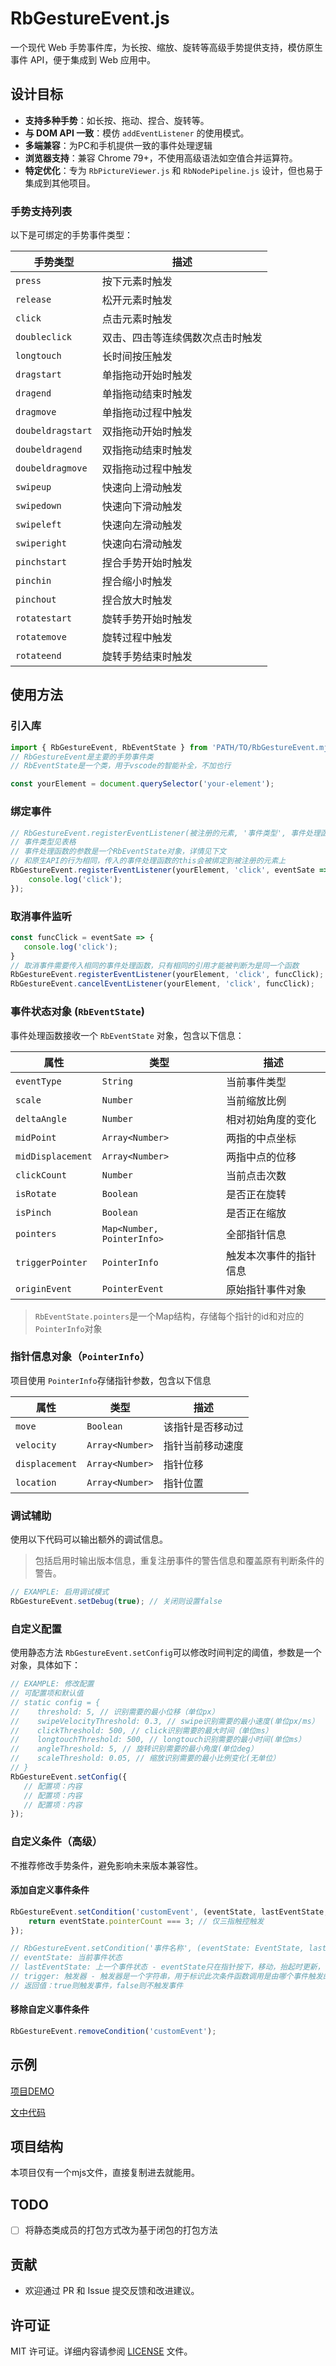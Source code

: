 # RbGestureEvent.js

一个现代 Web 手势事件库，为长按、缩放、旋转等高级手势提供支持，模仿原生事件 API，便于集成到 Web 应用中。

## **设计目标**

- **支持多种手势**：如长按、拖动、捏合、旋转等。
- **与 DOM API 一致**：模仿 `addEventListener` 的使用模式。
- **多端兼容**：为PC和手机提供一致的事件处理逻辑
- **浏览器支持**：兼容 Chrome 79+，不使用高级语法如空值合并运算符。
- **特定优化**：专为 `RbPictureViewer.js` 和 `RbNodePipeline.js` 设计，但也易于集成到其他项目。

### **手势支持列表**

以下是可绑定的手势事件类型：

| **手势类型**  | **描述**                   |
| ------------------- | -------------------------------- |
| `press`           | 按下元素时触发                   |
| `release`         | 松开元素时触发                   |
| `click`           | 点击元素时触发                   |
| `doubleclick`     | 双击、四击等连续偶数次点击时触发 |
| `longtouch`       | 长时间按压触发                   |
| `dragstart`       | 单指拖动开始时触发               |
| `dragend`         | 单指拖动结束时触发               |
| `dragmove`        | 单指拖动过程中触发               |
| `doubeldragstart` | 双指拖动开始时触发               |
| `doubeldragend`   | 双指拖动结束时触发               |
| `doubeldragmove`  | 双指拖动过程中触发               |
| `swipeup`         | 快速向上滑动触发                 |
| `swipedown`       | 快速向下滑动触发                 |
| `swipeleft`       | 快速向左滑动触发                 |
| `swiperight`      | 快速向右滑动触发                 |
| `pinchstart`      | 捏合手势开始时触发               |
| `pinchin`         | 捏合缩小时触发                   |
| `pinchout`        | 捏合放大时触发                   |
| `rotatestart`     | 旋转手势开始时触发               |
| `rotatemove`      | 旋转过程中触发                   |
| `rotateend`       | 旋转手势结束时触发               |

## 使用方法

### 引入库

```javascript
import { RbGestureEvent, RbEventState } from 'PATH/TO/RbGestureEvent.mjs';
// RbGestureEvent是主要的手势事件类
// RbEventState是一个类，用于vscode的智能补全，不加也行

const yourElement = document.querySelector('your-element');
```

### 绑定事件

```javascript
// RbGestureEvent.registerEventListener(被注册的元素, '事件类型', 事件处理函数);
// 事件类型见表格
// 事件处理函数的参数是一个RbEventState对象，详情见下文
// 和原生API的行为相同，传入的事件处理函数的this会被绑定到被注册的元素上
RbGestureEvent.registerEventListener(yourElement, 'click', eventSate => {
    console.log('click');
});
```

### 取消事件监听

```javascript
const funcClick = eventSate => {
   console.log('click');
}
// 取消事件需要传入相同的事件处理函数，只有相同的引用才能被判断为是同一个函数
RbGestureEvent.registerEventListener(yourElement, 'click', funcClick);
RbGestureEvent.cancelEventListener(yourElement, 'click', funcClick);
```

### **事件状态对象 (`RbEventState`)**

事件处理函数接收一个 `RbEventState` 对象，包含以下信息：

| **属性**      | **类型**               | **描述**         |
| ------------------- | ---------------------------- | ---------------------- |
| `eventType`       | `String`                   | 当前事件类型           |
| `scale`           | `Number`                   | 当前缩放比例           |
| `deltaAngle`      | `Number`                   | 相对初始角度的变化     |
| `midPoint`        | `Array<Number>`            | 两指的中点坐标         |
| `midDisplacement` | `Array<Number>`            | 两指中点的位移         |
| `clickCount`      | `Number`                   | 当前点击次数           |
| `isRotate`        | `Boolean`                  | 是否正在旋转           |
| `isPinch`         | `Boolean`                  | 是否正在缩放           |
| `pointers`        | `Map<Number, PointerInfo>` | 全部指针信息           |
| `triggerPointer`  | `PointerInfo`              | 触发本次事件的指针信息 |
| `originEvent`     | `PointerEvent`             | 原始指针事件对象       |

> `RbEventState.pointers`是一个Map结构，存储每个指针的id和对应的 `PointerInfo`对象

### **指针信息对象（`PointerInfo`）**

项目使用 `PointerInfo`存储指针参数，包含以下信息

| **属性**   | **类型**    | **描述**   |
| ---------------- | ----------------- | ---------------- |
| `move`         | `Boolean`       | 该指针是否移动过 |
| `velocity`     | `Array<Number>` | 指针当前移动速度 |
| `displacement` | `Array<Number>` | 指针位移         |
| `location`     | `Array<Number>` | 指针位置         |

### 调试辅助

使用以下代码可以输出额外的调试信息。

> 包括启用时输出版本信息，重复注册事件的警告信息和覆盖原有判断条件的警告。

```javascript
// EXAMPLE: 启用调试模式
RbGestureEvent.setDebug(true); // 关闭则设置false
```

### 自定义配置

使用静态方法 `RbGestureEvent.setConfig`可以修改时间判定的阈值，参数是一个对象，具体如下：

```javascript
// EXAMPLE: 修改配置
// 可配置项和默认值
// static config = {
//    threshold: 5, // 识别需要的最小位移（单位px）
//    swipeVelocityThreshold: 0.3, // swipe识别需要的最小速度(单位px/ms）
//    clickThreshold: 500, // click识别需要的最大时间（单位ms）
//    longtouchThreshold: 500, // longtouch识别需要的最小时间(单位ms）
//    angleThreshold: 5, // 旋转识别需要的最小角度(单位deg）
//    scaleThreshold: 0.05, // 缩放识别需要的最小比例变化(无单位）
// }
RbGestureEvent.setConfig({
   // 配置项：内容
   // 配置项：内容
   // 配置项：内容
});
```

### **自定义条件（高级）**

不推荐修改手势条件，避免影响未来版本兼容性。

#### 添加自定义事件条件

```javascript
RbGestureEvent.setCondition('customEvent', (eventState, lastEventState, trigger) => {
    return eventState.pointerCount === 3; // 仅三指触控触发
});

// RbGestureEvent.setCondition('事件名称', (eventState: EventState, lastEventState: EventState, trigger: String) => Boolean);
// eventState: 当前事件状态
// lastEventState: 上一个事件状态 - eventState只在指针按下，移动，抬起时更新，lastEventState则是上一次的eventState
// trigger: 触发器 - 触发器是一个字符串，用于标识此次条件函数调用是由哪个事件触发的，和eventState.eventType不同，eventState.eventType是事件类型，由evensState的更新回调决定，该回调绑定在body上，而trigger则是由元素触发的，由元素的事件回调决定
// 返回值：true则触发事件，false则不触发事件
```

#### 移除自定义事件条件

```javascript
RbGestureEvent.removeCondition('customEvent');
```

## 示例

[项目DEMO](https://null-nore.github.io/RbGestureEvent.js/)

[文中代码](example/mdExample.js)

## 项目结构

本项目仅有一个mjs文件，直接复制进去就能用。

## TODO

- [ ] 将静态类成员的打包方式改为基于闭包的打包方法

## 贡献

- 欢迎通过 PR 和 Issue 提交反馈和改进建议。

## **许可证**

MIT 许可证。详细内容请参阅 [LICENSE](LICENSE) 文件。
